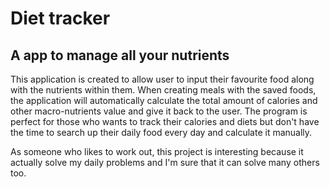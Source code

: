 # Diet tracker

## A app to manage all your nutrients

This application is created to allow user to input their favourite food along with the nutrients within them. When creating meals with the saved foods, the application will automatically calculate the total amount of calories and other macro-nutrients value and give it back to the user. The program is perfect for those who wants to track their calories and diets but don't have the time to search up their daily food every day and calculate it manually. 

As someone who likes to work out, this project is interesting because it actually solve my daily problems and I'm sure that it can solve many others too. 

